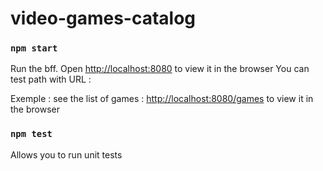# video-games-catalog

### `npm start`
Run the bff.
Open [http://localhost:8080](http://localhost:8080) to view it in the browser
You can test path with URL :

Exemple : see the list of games : [http://localhost:8080/games](http://localhost:8080/games) to view it in the browser


### `npm test`
Allows you to run unit tests
